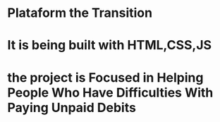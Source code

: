 # Plataform the Transition
# It is being built with HTML,CSS,JS
# the project is Focused in Helping People Who Have Difficulties With Paying Unpaid Debits